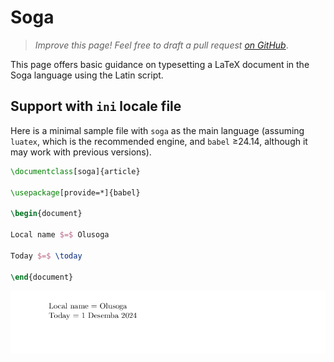 # Soga

<blockquote>
  <p><em>Improve this page! Feel free to draft a pull request <a href="https://github.com/latex3/babel/tree/docs/docs">on GitHub</a></em>.</p>
</blockquote>

This page offers basic guidance on typesetting a LaTeX document in the
Soga language using the Latin script.

## Support with `ini` locale file

Here is a minimal sample file with `soga` as the main language
(assuming `luatex`, which is the recommended engine, and `babel` ≥24.14,
although it may work with previous versions).

```tex
\documentclass[soga]{article}

\usepackage[provide=*]{babel}

\begin{document}

Local name $=$ Olusoga

Today $=$ \today

\end{document}
```

![](../media/locale-soga.png)